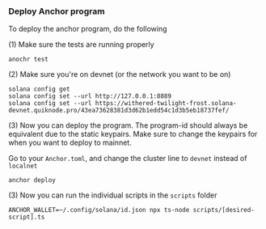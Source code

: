 ### Deploy Anchor program

To deploy the anchor program, do the following

(1) Make sure the tests are running properly

```
anochr test
```

(2) Make sure you're on devnet (or the network you want to be on)

``` 
solana config get
solana config set --url http://127.0.0.1:8889
solana config set --url https://withered-twilight-frost.solana-devnet.quiknode.pro/43ea73628381d3d62b1edd54c1d3b5eb18737fef/
```

(3) Now you can deploy the program. 
The program-id should always be equivalent due to the static keypairs.
Make sure to change the keypairs for when you want to deploy to mainnet. 

Go to your `Anchor.toml`, and change the cluster line to `devnet` instead of `localnet`

``` 
anchor deploy
```

(3) Now you can run the individual scripts in the `scripts` folder

```
ANCHOR_WALLET=~/.config/solana/id.json npx ts-node scripts/[desired-script].ts 
```